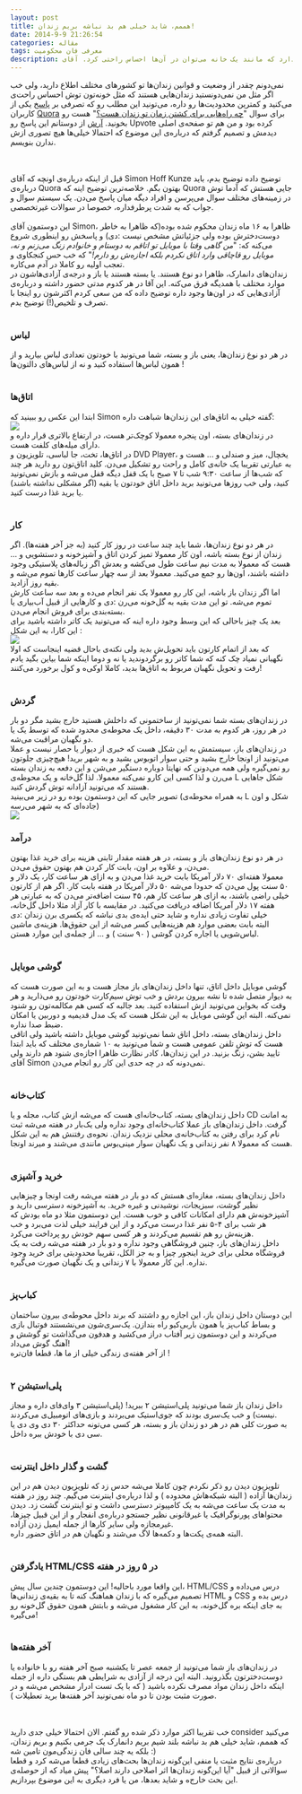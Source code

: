 ```yaml
---
layout: post
title: هممم، شاید خیلی هم بد نباشه بریم زندان!
date: 2014-9-9 21:26:54
categories: مقاله
tags: معرفی فان محکومیت
description: زندان‌هایی وجود دارد که مانند یک خانه می‌توان در آن‌ها احساس راحتی کرد. آقای Simon که در دانمارک تجربه‌ی چنین زندان‌هایی را داشته، درباره‌ی ویژگی‌های مختلف آن‌ها توضیح می‌دهد که مثلا حدود آزادی‌ها در آن‌ها به چه شکل است که با تصرف و تلخیص اینجا آورده‌ایم.
---
```

نمی‌دونم چقدر از وضعیت و قوانین زندان‌ها تو کشورهای مختلف اطلاع دارید، ولی خب اگر مثل من نمی‌دونستید زندان‌هایی هستند که مثل خونه‌تون توش احساس راحت‌ی می‌کنید و کمترین محدودیت‌ها رو داره، می‌تونید این مطلب رو که تصرفی بر <a href="http://qr.ae/Wh748">پاسخ</a> یکی از کاربران <a href="http://quora.com">Quora</a> برای سوال "<a href="http://www.quora.com/What-are-the-different-ways-to-kill-time-in-prison">چه راه‌هایی برای کشتن زمان تو زندان هست؟</a>" هست رو بخونید. <a href="http://twitter.com/arashbadie">آرش</a> از دوستانم این پاسخ رو Upvote کرده بود و من هم تو صفحه‌ی اصلی دیدمش و تصمیم گرفتم که درباره‌ی این موضوع که احتمالا خیلی‌ها هیچ تصوری ازش ندارن بنویسم.
<!--more-->
<br><br>
قبل از اینکه درباره‌ی اونچه که آقای Simon Hoff Kunze توضیح داده توضیح بدم، باید درباره‌ی Quora بهتون بگم. خلاصه‌ترین توضیح اینه که Quora جایی هستش که آدما توش در زمینه‌های مختلف سوال می‌پرسن و افراد دیگه میان پاسخ می‌دن. یک سیستم سوال و جواب که به شدت پرطرفداره، خصوصا در سوالات غیرتخصصی.
<br><br>
این دوستمون آقای Simon، ظاهرا به ۱۶ ماه زندان محکوم شده بوده(که ظاهرا به خاطر دوست‌دخترش بوده ولی جزئیاتش مشخص نیست :دی) و پاسخش رو اینطوری شروع می‌کنه که: "<i>من گاهی وقتا با موبایل تو اتاقم به دوستام و خانوادم زنگ می‌زنم و نه، موبایل رو قاچاقی وارد اتاق نکردم بلکه اجازه‌ش رو دارم!</i>" که خب حس کنجکاوی و تعجب اولیه رو کاملا در آدم می‌کاره. <br>
زندان‌های دانمارک، ظاهرا دو نوع هستند. یا بسته هستند یا باز و درجه‌ی آزادی‌هاشون در موارد مختلف با همدیگه فرق می‌کنه. این آقا در هر کدوم مدتی حضور داشته و درباره‌ی آزادی‌هایی که در اون‌ها وجود داره توضیح داده که من سعی کردم اکثرشون رو اینجا با تصرف و تلخیص(!) توضیح بدم.
<br><br>
<h3>لباس</h3>
در هر دو نوع زندان‌ها، یعنی باز و بسته، شما می‌تونید با خودتون تعدادی لباس بیارید و از همون لباس‌ها استفاده کنید و نه از لباس‌های دالتون‌ها !
<br><br>
<h3>اتاق‌ها</h3>
ابتدا این عکس رو ببینید که Simon گفته خیلی به اتاق‌های این زندان‌ها شباهت داره: <br>
<img src="/fa/img/p2-1.jpeg">
<br>
در زندان‌های بسته، اون پنجره معمولا کوچک‌تر هست، در ارتفاع بالاتری قرار داره و دارای میله‌های کلفت هست.<br>
در اتاق‌ها، تخت، جا لباسی، تلویزیون و DVD Player، یخچال، میز و صندلی و ... هست و به عبارتی تقریبا یک خانه‌ی کامل و راحت رو تشکیل می‌دن. کلید اتاق‌تون رو دارید هر چند که شب‌ها از ساعت ۹:۳۰ شب تا ۷ صبح با یک قفل دیگه قفل می‌شه و بازش نمی‌تونید کنید، ولی خب روزها می‌تونید برید داخل اتاق‌ خودتون یا بقیه (اگر مشکلی نداشته باشند) یا برید غذا درست کنید.<br>
<br>
<h3>کار</h3>
در هر دو نوع زندان‌ها، شما باید چند ساعت در روز کار کنید (به جز آخر هفته‌ها). اگر زندان از نوع بسته باشه، اون کار معمولا تمیز کردن اتاق و آشپزخونه و دستشویی و ... هست که معمولا به مدت نیم ساعت طول می‌کشه و بعدش اگر زباله‌های پلاستیکی وجود داشته باشند، اون‌ها رو جمع می‌کنید. معمولا بعد از سه چهار ساعت کارها تموم می‌شه و بقیه روز آزادید.<br>
اما اگر زندان باز باشه، این کار رو معمولا یک نفر انجام می‌ده و بعد سه ساعت کارش تموم می‌شه. تو این مدت بقیه به گل‌خونه می‌رن :دی و کارهایی از قبیل آب‌بیاری یا بسته‌بندی برای فروش انجام می‌دن.<br>
بعد یک چیز باحالی که این وسط وجود داره اینه که می‌تونید یک کاتر داشته باشید برای این کارا، به این شکل :
<br>
<img src="/fa/img/p2-2.jpeg">
<br>
که بعد از اتمام کارتون باید تحویل‌ش بدید ولی نکته‌ی باحال قضیه اینجاست که اولا نگهبانی نمیاد چک کنه که شما کاتر رو برگردوندید یا نه و دوما اینکه شما بیاین بگید یادم رفت و تحویل نگهبان مربوط به اتاق‌ها بدید، کاملا اوکی‌ه و کول برخورد می‌کنند! 
<br><br>
<h3>گردش</h3>
در زندان‌های بسته شما نمی‌تونید از ساختمونی که داخلش هستید خارج بشید مگر دو بار در هر روز، هر کدوم به مدت ۳۰ دقیقه،  داخل یک محوطه‌ی محدود شده که توسط یک یا دو نگهبان مراقبت می‌شه.<br>
در زندان‌های باز، سیستمش به این شکل هست که خبری از دیوار یا حصار نیست و عملا می‌تونید از اونجا خارج بشید و حتی سوار اتوبوس بشید و به شهر برید! هیچ‌چیزی جلوتون رو نمی‌گیره ولی همه می‌دونن که نهایتا دوباره دستگیر می‌شن و این دفعه به زندان بسته می‌رن و لذا کسی این کارو نمی‌کنه معمولا. لذا گل‌خانه و یک محوطه‌ی L شکل جاهایی هستند که می‌تونید آزادانه توش گردش کنید.<br>
تصویر جایی که این دوستمون بوده رو در زیر می‌بینید (به همراه محوطه‌ی L شکل و اون جاده‌ای که به شهر می‌رسه)<br>
<img src="/fa/img/p2-3.jpeg">
<br>
<h3>درآمد</h3>
در هر دو نوع زندان‌های باز و بسته، در هر هفته مقدار ثابتی هزینه برای خرید غذا بهتون می‌دن، و علاوه بر اون، بابت کار کردن هم بهتون حقوق می‌دن. <br>معمولا هفته‌ای ۷۰ دلار آمریکا بابت خرید غذا می‌دن و به ازای هر ساعت کار، یک دلار و ۵۰ سنت پول می‌دن که حدودا می‌شه ۵۰ دلار آمریکا در هفته بابت کار. اگر هم از کارتون خیلی راضی باشند، به ازای هر ساعت کار هم، ۴۵ سنت اضافه‌تر می‌دن که به عبارتی هر هفته ۱۷ دلار آمریکا اضافه دریافت می‌کنید. در مقایسه با کار آزاد مثلا داخل گل‌خانه، خیلی تفاوت زیادی نداره و شاید حتی ایده‌ی بدی نباشه که یکسری برن زندان :دی <br>
البته بابت بعضی موارد هم هزینه‌هایی کسر می‌شه از این حقوق‌ها. هزینه‌ی ماشین لباس‌شویی یا اجاره کردن گوشی ( ۹۰ سنت ) و ... از جمله‌ی این موارد هستن.
<br><br>
<h3>گوشی موبایل</h3>
گوشی موبایل داخل اتاق، تنها داخل زندان‌های باز مجاز هست و به این صورت هست که به دیوار متصل شده تا نشه بیرون بردش و خب توش سیم‌کارت خودتون رو می‌ذارید و هر وقت که بخواین می‌تونید ازش استفاده کنید. بعد جالبه که کسی هم مکالمه‌تون رو شنود نمی‌کنه. البته این گوشی موبایل به این شکل هست که یک مدل قدیمیه و دوربین یا امکان ضبط صدا نداره.<br>
داخل زندان‌های بسته، داخل اتاق شما نمی‌تونید گوشی موبایل داشته باشید ولی اتاقی هست که توش تلفن عمومی هست و شما می‌تونید به ۱۰ شماره‌ی مختلف که باید ابتدا تایید بشن، زنگ بزنید. در این زندان‌ها، کادر نظارت ظاهرا اجازه‌ی شنود هم دارند ولی آقای Simon نمی‌دونه که در چه حدی این کار رو انجام می‌دن.
<br><br>
<h3>کتاب‌خانه</h3>
داخل زندان‌های بسته، کتاب‌خانه‌ای هست که می‌شه ازش کتاب، مجله و یا CD به امانت گرفت. داخل زندان‌های باز عملا کتاب‌خانه‌ای وجود نداره  ولی یک‌بار در هفته می‌شه ثبت نام کرد برای رفتن به کتاب‌خانه‌ی محلی نزدیک زندان. نحوه‌ی رفتنش هم به این شکل هست که معمولا ۸ نفر زندانی و یک نگهبان سوار مینی‌بوس مانندی می‌شند و میرند اونجا.
<br><br>
<h3>خرید و آشپزی</h3>
داخل زندان‌های بسته، مغازه‌ای هستش که دو بار در هفته می‌شه رفت اونجا و چیزهایی نظیر گوشت، سبزیجات، نوشیدنی و غیره خرید. به آشپزخونه دسترسی دارید و آشپزخونه‌ش هم دارای امکانات کافی و خوب هست. این دوستمون مثلا دو ماه بودش که هر شب برای ۴-۵ نفر غذا درست می‌کرد و از این فرایند خیلی لذت می‌برد و خب هزینه‌ش رو هم تقسیم می‌کردند و هر کسی سهم خودش رو پرداخت می‌کرد.<br>
داخل زندان‌های باز، چنین فروشگاهی وجود نداره و دو بار در هفته می‌شه رفت به یک فروشگاه محلی برای خرید اینجور چیزا و به جز الکل، تقریبا محدودیتی برای خرید وجود نداره. این کار معمولا با ۷ زندانی و یک نگهبان صورت می‌گیره.
<br><br>
<h3>کباب‌پز</h3>
این دوستان داخل زندان باز، این اجازه رو داشتند که برند داخل محوطه‌ی بیرون ساختمان  و بساط کباب‌پز یا همون باربی‌کیو راه بندازن. یک‌سری‌شون می‌نشستند فوتبال بازی می‌کردند و این دوستمون زیر آفتاب دراز می‌کشید و هدفون می‌گذاشت تو گوشش و آهنگ گوش می‌داد!<br>
از آخر هفته‌ی زندگی‌ خیلی از ما ها، قطعا فان‌تره !
<br><br>
<h3>پلی‌استیشن ۲</h3>
داخل زندان باز شما می‌تونید پلی‌استیشن ۲ ببرید! (پلی‌استیشن ۳ وای‌فای داره و مجاز نیست) و خب یک‌سری بودند که جوی‌استیک می‌بردند و بازی‌های اتومبیل‌ی می‌کردند.<br>
به صورت کلی هم در هر دو زندان باز و بسته، هر کسی می‌تونه حداکثر ۳۰ دی وی دی یا سی دی با خودش ببره داخل.
<br><br>
<h3>گشت و گذار داخل اینترنت</h3>
تلویزیون دیدن رو ذکر نکردم چون کاملا می‌شه حدس زد که تلویزیون دیدن هم در این زندان‌ها آزاده ( البته شبکه‌هاش محدوده ) و لذا درباره‌ی اینترنت می‌گیم.
چند روز در هفته به مدت یک ساعت می‌شه به یک کامپیوتر دسترسی داشت و تو اینترنت گشت زد. دیدن محتواهای پورنوگرافیک یا غیرقانونی نظیر جستجو درباره‌ی انفجار و از این قبیل چیزها، غیرمجازه ولی سایر کارها از جمله ایمیل زدن آزاده.<br>
البته همه‌ی پکت‌ها و دکمه‌ها لاگ می‌شند و نگهبان هم در اتاق حضور داره.
<br><br>
<h3>یادگرفتن HTML/CSS در ۵ روز در هفته</h3>
این واقعا مورد باحالیه! این دوستمون چندین سال پیش، HTML/CSS درس می‌داده و تصمیم می‌گیره که با زندان هماهنگ کنه تا به بقیه‌ی زندانی‌ها HTML و CSS درس بده و به جای اینکه بره گل‌خونه، به این کار مشغول می‌شه و بابتش همون حقوق گل‌خونه رو می‌گیره!
<br><br>
<h3>آخر هفته‌ها</h3>
در زندان‌های باز شما می‌تونید از جمعه عصر تا یکشنبه صبح آخر هفته رو با خانواده یا دوست‌دخترتون بگذرونید. البته این درجه از آزادی به شرایطی هم بستگی داره از جمله اینکه داخل زندان مواد مصرف نکرده باشید ( که با یک تست ادرار مشخص می‌شه و در صورت مثبت بودن تا دو ماه نمی‌تونید آخر هفته‌ها برید تعطیلات ).

<br><br>
خب تقریبا اکثر موارد ذکر شده رو گفتم. الان احتمالا خیلی جدی دارید consider می‌کنید که هممم، شاید خیلی هم بد نباشه بلند شیم بریم دانمارک یک جرمی بکنیم و بریم زندان، بلکه یه چند سالی فان زندگی‌مون تامین شه :) <br>
درباره‌ی نتایج مثبت یا منفی این‌گونه زندان‌ها بحث‌های زیادی قطعا می‌شه کرد و قطعا سوالاتی از قبیل "آیا این‌گونه زندان‌ها اثر اصلاحی دارند اصلا؟" پیش میاد که از حوصله‌ی این بحث خارج‌ه و شاید بعدها، من یا فرد دیگری به این موضوع بپردازیم.